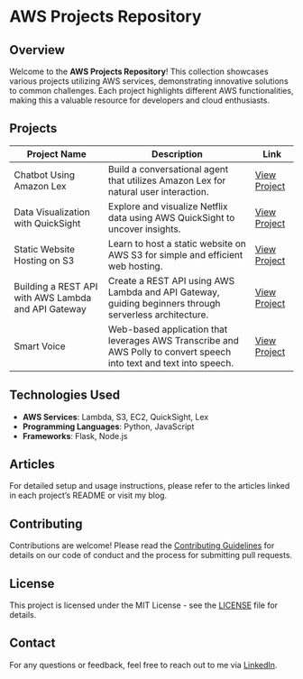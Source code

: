 # AWS Projects Repository

## Overview
Welcome to the **AWS Projects Repository**! This collection showcases various projects utilizing AWS services, demonstrating innovative solutions to common challenges. Each project highlights different AWS functionalities, making this a valuable resource for developers and cloud enthusiasts.

## Projects

| Project Name                     | Description                                | Link                             |
|----------------------------------|--------------------------------------------|----------------------------------|
| Chatbot Using Amazon Lex         | Build a conversational agent that utilizes Amazon Lex for natural user interaction. | [View Project](https://keerthiravillasubramanyam.hashnode.dev/step-by-step-guide-to-building-a-bankbot-with-amazon-lex) |
| Data Visualization with QuickSight| Explore and visualize Netflix data using AWS QuickSight to uncover insights. | [View Project](https://keerthiravillasubramanyam.hashnode.dev/explore-and-visualize-netflix-data-using-aws-quicksight) |
| Static Website Hosting on S3     | Learn to host a static website on AWS S3 for simple and efficient web hosting. | [View Project](https://keerthiravillasubramanyam.hashnode.dev/hosting-a-static-website-on-aws-s3) |
| Building a REST API with AWS Lambda and API Gateway | Create a REST API using AWS Lambda and API Gateway, guiding beginners through serverless architecture. | [View Project](https://keerthiravillasubramanyam.hashnode.dev/building-a-rest-api-with-aws-lambda-and-api-gateway-a-beginners-tutorial) |
| Smart Voice | Web-based application that leverages AWS Transcribe and AWS Polly to convert speech into text and text into speech.  | [View Project](https://github.com/keerthiravilla/AWSprojects/tree/main/SmartVoice) |

## Technologies Used
- **AWS Services**: Lambda, S3, EC2, QuickSight, Lex
- **Programming Languages**: Python, JavaScript
- **Frameworks**: Flask, Node.js

## Articles
For detailed setup and usage instructions, please refer to the articles linked in each project’s README or visit my blog.

## Contributing
Contributions are welcome! Please read the [Contributing Guidelines](CONTRIBUTING.md) for details on our code of conduct and the process for submitting pull requests.

## License
This project is licensed under the MIT License - see the [LICENSE](LICENSE) file for details.

## Contact
For any questions or feedback, feel free to reach out to me via [LinkedIn](https://www.linkedin.com/in/keerthiravilla).

